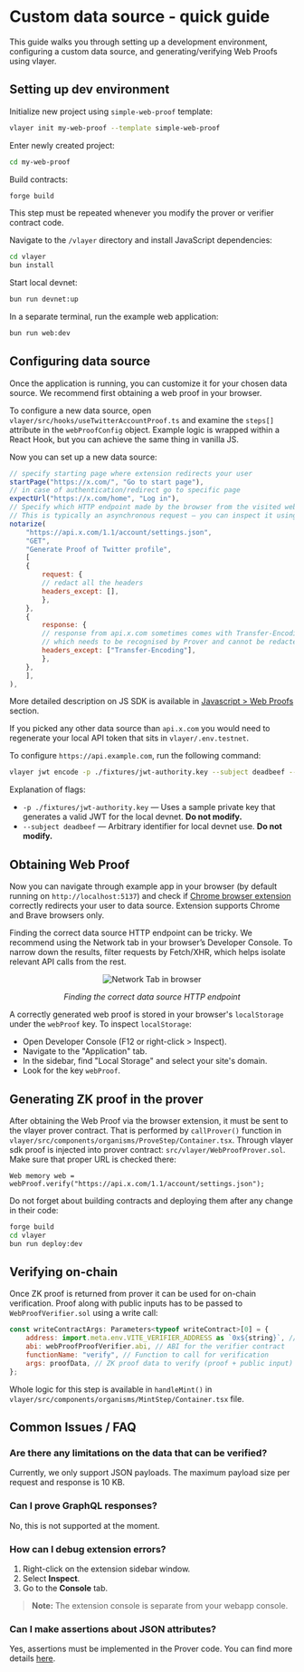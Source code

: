 # Custom data source - quick guide
This guide walks you through setting up a development environment, configuring a custom data source, and generating/verifying Web Proofs using vlayer.

## Setting up dev environment

Initialize new project using `simple-web-proof` template:
```sh
vlayer init my-web-proof --template simple-web-proof 
```

Enter newly created project: 
```sh
cd my-web-proof
```

Build contracts: 
```sh
forge build
```
This step must be repeated whenever you modify the prover or verifier contract code. 

Navigate to the `/vlayer` directory and install JavaScript dependencies: 
```sh
cd vlayer 
bun install
```

Start local devnet: 
```sh
bun run devnet:up 
```

In a separate terminal, run the example web application:
```sh 
bun run web:dev 
```

## Configuring data source
Once the application is running, you can customize it for your chosen data source.
We recommend first obtaining a web proof in your browser.

To configure a new data source, open `vlayer/src/hooks/useTwitterAccountProof.ts` and examine the `steps[]` attribute in the `webProofConfig` object. 
Example logic is wrapped within a React Hook, but you can achieve the same thing in vanilla JS. 

Now you can set up a new data source: 
```javascript
// specify starting page where extension redirects your user
startPage("https://x.com/", "Go to start page"), 
// in case of authentication/redirect go to specific page
expectUrl("https://x.com/home", "Log in"), 
// Specify which HTTP endpoint made by the browser from the visited website contains the data to be proven.
// This is typically an asynchronous request — you can inspect it using the Network tab in your browser's developer tools.
notarize(
    "https://api.x.com/1.1/account/settings.json",
    "GET",
    "Generate Proof of Twitter profile",
    [
    {
        request: {
        // redact all the headers
        headers_except: [],
        },
    },
    {
        response: {
        // response from api.x.com sometimes comes with Transfer-Encoding: Chunked
        // which needs to be recognised by Prover and cannot be redacted
        headers_except: ["Transfer-Encoding"],
        },
    },
    ],
),
```
More detailed description on JS SDK is available in [Javascript > Web Proofs](/javascript/web-proofs.html) section.

If you picked any other data source than `api.x.com` you would need to regenerate your local API token that sits in `vlayer/.env.testnet`. 

To configure `https://api.example.com`, run the following command:
```sh
vlayer jwt encode -p ./fixtures/jwt-authority.key --subject deadbeef --host "api.example.com" --post 443
```
Explanation of flags:
- `-p ./fixtures/jwt-authority.key` — Uses a sample private key that generates a valid JWT for the local devnet. **Do not modify.**
- `--subject deadbeef` — Arbitrary identifier for local devnet use. **Do not modify.**

## Obtaining Web Proof

Now you can navigate through example app in your browser (by default running on `http://localhost:5137`) and check if [Chrome browser extension](https://chromewebstore.google.com/detail/vlayer/jbchhcgphfokabmfacnkafoeeeppjmpl) correctly redirects your user to data source. Extension supports Chrome and Brave browsers only.

Finding the correct data source HTTP endpoint can be tricky. We recommend using the Network tab in your browser’s Developer Console. To narrow down the results, filter requests by Fetch/XHR, which helps isolate relevant API calls from the rest.  

<div style="text-align: center;">
  <img src="/images/data-source-network-tab.jpg" alt="Network Tab in browser" />
  <p><em>Finding the correct data source HTTP endpoint</em></p>
</div>

A correctly generated web proof is stored in your browser's `localStorage` under the `webProof` key. To inspect `localStorage`: 
- Open Developer Console (F12 or right-click > Inspect).
- Navigate to the "Application" tab.
- In the sidebar, find "Local Storage" and select your site's domain.
- Look for the key `webProof`.

## Generating ZK proof in the prover 

<!-- FEEDBACK: Some further explanation what happens on the way Extensions <> Prover <> Bonzai might be useful, also explaining what are the benefits of such a step, comparing with just pushing WebProof -->

After obtaining the Web Proof via the browser extension, it must be sent to the vlayer prover contract.
That is performed by `callProver()` function in `vlayer/src/components/organisms/ProveStep/Container.tsx`. 
Through vlayer sdk proof is injected into prover contract: `src/vlayer/WebProofProver.sol`. Make sure that proper URL is checked there:
```solidity
Web memory web = webProof.verify("https://api.x.com/1.1/account/settings.json");
```

Do not forget about building contracts and deploying them after any change in their code:
```sh
forge build 
cd vlayer 
bun run deploy:dev 
```

## Verifying on-chain 
Once ZK proof is returned from prover it can be used for on-chain verification. Proof along with public inputs has to be passed to `WebProofVerifier.sol` using a write call: 
```javascript
const writeContractArgs: Parameters<typeof writeContract>[0] = {
    address: import.meta.env.VITE_VERIFIER_ADDRESS as `0x${string}`, // Verifier contract address
    abi: webProofProofVerifier.abi, // ABI for the verifier contract
    functionName: "verify", // Function to call for verification
    args: proofData, // ZK proof data to verify (proof + public input)
};
```

Whole logic for this step is available in `handleMint()` in `vlayer/src/components/organisms/MintStep/Container.tsx` file.

## **Common Issues / FAQ**  

### **Are there any limitations on the data that can be verified?**  
Currently, we only support JSON payloads. The maximum payload size per request and response is 10 KB. 

### **Can I prove GraphQL responses?**  
No, this is not supported at the moment.  

### **How can I debug extension errors?**  
1. Right-click on the extension sidebar window.  
2. Select **Inspect**.  
3. Go to the **Console** tab.  

> **Note:** The extension console is separate from your webapp console.  

### **Can I make assertions about JSON attributes?**  
Yes, assertions must be implemented in the Prover code. You can find more details [here](/features/json-and-regex.html).  

